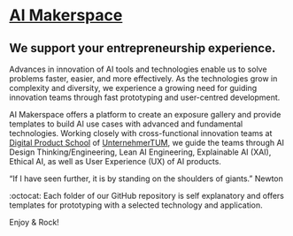 # [AI Makerspace](https://github.com/DigitalProductschool/AI-Makerspace) 
## We support your entrepreneurship experience.

Advances in innovation of AI tools and technologies enable us to solve problems faster, easier, and more effectively. As the technologies grow in complexity and diversity, we experience a growing need for guiding innovation teams through fast prototyping and user-centred development. 

AI Makerspace offers a platform to create an exposure gallery and provide templates to build AI use cases with advanced and fundamental technologies. Working closely with cross-functional innovation teams at [Digital Product School](https://digitalproductschool.io/) of [UnternehmerTUM](https://www.unternehmertum.de/en), we guide the teams through AI Design Thinking/Engineering, Lean AI Engineering, Explainable AI (XAI), Ethical AI, as well as User Experience (UX) of AI products. 

“If I have seen further, it is by standing on the shoulders of giants.” Newton

:octocat: Each folder of our GitHub repository is self explanatory and offers templates for prototyping with a selected technology and application. 

Enjoy & Rock!

